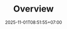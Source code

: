 ---
weight: 2100
title: "Overview"
description: ""
icon: "article"
date: "2025-11-01T08:51:55+07:00"
lastmod: "2025-11-01T08:51:55+07:00"
draft: false

toc: true
---